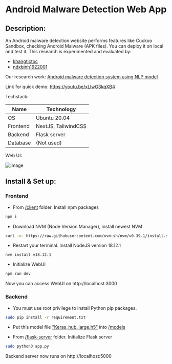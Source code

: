 # Android Malware Detection Web App

## Description:

An Android malware detection website performs features like Cuckoo Sandbox, checking Android Malware (APK files). You can deploy it on local and test it. This research is experimented and evaluated by:

- [khangtictoc](https://github.com/khangtictoc)
- [ndxbinh1922001](https://github.com/ndxbinh1922001)

Our research work: [Android malware detection system using NLP model](https://github.com/khangtictoc/Thesis.Text_base_Android_malware_classification.Model)

Link for quick demo: https://youtu.be/xLlwO3kqXB4

Techstack:

| Name | Technology | 
|-- | -- | 
| OS | Ubuntu 20.04 |
| Frontend | NextJS, TailwindCSS |
| Backend | Flask server | 
| Database | (Not used) | 

Web UI:  

![image](https://github.com/khangtictoc/Thesis-Demo/assets/48288606/29b5c054-722e-4dac-984e-95ef68dab1d0)


## Install & Set up:


### Frontend

- From <a href="/client/">/client</a> folder. Install npm packages

```bash
npm i
```

- Download NVM (Node Version Manager), install newest NVM 

```bash
curl -o- https://raw.githubusercontent.com/nvm-sh/nvm/v0.39.1/install.sh | bash
```

- Restart your terminal. Install NodeJS version 18.12.1

```
nvm install v18.12.1
```

- Initialize WebUI

```bash
npm run dev
```

Now you can access WebUI on http://localhost:3000

### Backend

- You must use root privilege to install Python pip packages.

```bash
sudo pip install -r requirement.txt
```

- Put this model file ["Keras_hub_large.h5"](https://github.com/khangtictoc/Thesis.Text_base_Android_malware_classification.Model/blob/main/Output%20Model/Keras_hub_large.h5) into <a href="/flask-server/models/">/models</a> 

- From <a href="/flask-server/">/flask-server</a> folder. Initialize Flask server

```bash
sudo python3 app.py
```

Backend server now runs on http://localhost:5000
